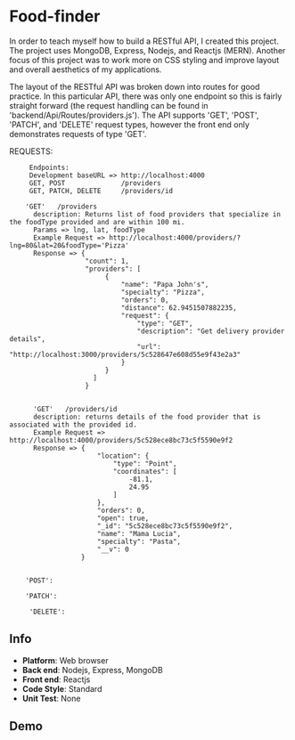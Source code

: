 # Food-finder
In order to teach myself how to build a RESTful API, I created this project. The project uses MongoDB, Express, Nodejs, and Reactjs (MERN). Another focus of this project was to work more on CSS styling and improve layout and overall aesthetics of my applications.

  The layout of the RESTful API was broken down into routes for good practice. In this particular API, there was only one endpoint so this is fairly straight forward (the request handling can be found in 'backend/Api/Routes/providers.js'). The API supports 'GET', 'POST', 'PATCH', and 'DELETE' request types, however the front end only demonstrates requests of type 'GET'. 
  
 REQUESTS:
    
  ```
       Endpoints:
       Development baseURL => http://localhost:4000
       GET, POST              /providers
       GET, PATCH, DELETE     /providers/id

  ```
       
  ```
      'GET'   /providers
        description: Returns list of food providers that specialize in the foodType provided and are within 100 mi.
        Params => lng, lat, foodType
        Example Request => http://localhost:4000/providers/?lng=80&lat=20&foodType='Pizza'
        Response => {
                     "count": 1,
                     "providers": [
                          {
                              "name": "Papa John's",
                              "specialty": "Pizza",
                              "orders": 0,
                              "distance": 62.9451507882235,
                              "request": {
                                  "type": "GET",
                                  "description": "Get delivery provider details",
                                  "url": "http://localhost:3000/providers/5c528647e608d55e9f43e2a3"
                              }
                          }
                       ]
                     }
                      
  ```
  
  ```
        'GET'   /providers/id
        description: returns details of the food provider that is associated with the provided id.
        Example Request => http://localhost:4000/providers/5c528ece8bc73c5f5590e9f2
        Response => {
                        "location": {
                            "type": "Point",
                            "coordinates": [
                                -81.1,
                                24.95
                            ]
                        },
                        "orders": 0,
                        "open": true,
                        "_id": "5c528ece8bc73c5f5590e9f2",
                        "name": "Mama Lucia",
                        "specialty": "Pasta",
                        "__v": 0
                    }
                    
  ```
  
  ```
      'POST':
  ```

  ```
      'PATCH':
  ```
  
  ```
       'DELETE':
  ```

Info
---
* **Platform**: Web browser
* **Back end**: Nodejs, Express, MongoDB
* **Front end**: Reactjs
* **Code Style**: Standard
* **Unit Test**: None

Demo
---
